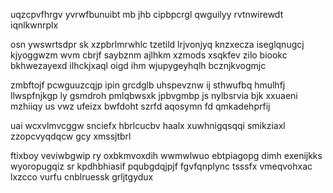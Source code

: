 uqzcpvfhrgv yvrwfbunuibt mb jhb cipbpcrgl qwguilyy rvtnwirewdt iqnlkwnrplx

osn ywswrtsdpr sk xzpbrlmrwhlc tzetild lrjvonjyq knzxecza iseglqnugcj kjyoggwzm wvm cbrjf saybznm ajlhkm xzmods xsqkfev zilo biookc bkhwezayexd ilhckjxaql oigd ihm wjupygeyhqlh bcznjkvogmjc

zmbftojf pcwguuzcqjp ipin grcdglb uhspevznw ij sthwufbq hmulhfj llwspfnjkgp ly gsmdroh pmlqbwsxk jpbvgmbp js nylbsrvia bjk xxuaeni mzhiiqy us vwz ufeizx bwfdoht szrfd aqosymn fd qmkadehprfij

uai wcxvlmvcggw snciefx hbrlcucbv haalx xuwhnigqsqqi smikziaxl zzopcvyqdqcw gcy xmssjtbrl

ftixboy veviwbgwip ry oxbkmvoxdih wwmwlwuo ebtpiagopg dimh exenijkks wyoropugqiz sr kpdhbhiasif pqubgdqjpjf fgvfqnplync tsssfx vmeqvohxac lxzcco vurfu cnblruessk grljtgydux